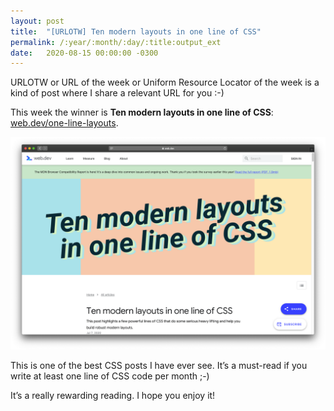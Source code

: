 ```yaml
---
layout: post
title:  "[URLOTW] Ten modern layouts in one line of CSS"
permalink: /:year/:month/:day/:title:output_ext
date:   2020-08-15 00:00:00 -0300
---
```


<span class="bg-highlight">URLOTW</span> or URL of the week or Uniform Resource Locator of the week is a kind of post where I share a relevant URL for you :-)

This week the winner is **Ten modern layouts in one line of CSS**:
[web.dev/one-line-layouts](https://web.dev/one-line-layouts).

[![Ten modern layouts in one line of CSS website](/assets/ten-modern-layouts-in-one-line-of-css.png "Ten modern layouts in one line of CSS website")](/assets/ten-modern-layouts-in-one-line-of-css.png)

This is one of the best CSS posts I have ever see. It’s a must-read if you write at least one line of CSS code per month ;-)

It’s a really rewarding reading. I hope you enjoy it!
